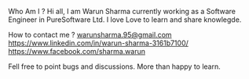 
Who Am I ?
Hi all,
    I am Warun Sharma currently working as a Software Engineer in PureSoftware Ltd. I love Love to learn and share knowlegde.


How to contact me ?
    warunsharma.95@gmail.com
    https://www.linkedin.com/in/warun-sharma-3161b7100/
    https://www.facebook.com/sharma.warun


Fell free to point bugs and discussions. More than happy to learn.    
